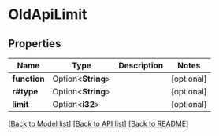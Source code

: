 # OldApiLimit

## Properties

Name | Type | Description | Notes
------------ | ------------- | ------------- | -------------
**function** | Option<**String**> |  | [optional]
**r#type** | Option<**String**> |  | [optional]
**limit** | Option<**i32**> |  | [optional]

[[Back to Model list]](../README.md#documentation-for-models) [[Back to API list]](../README.md#documentation-for-api-endpoints) [[Back to README]](../README.md)



